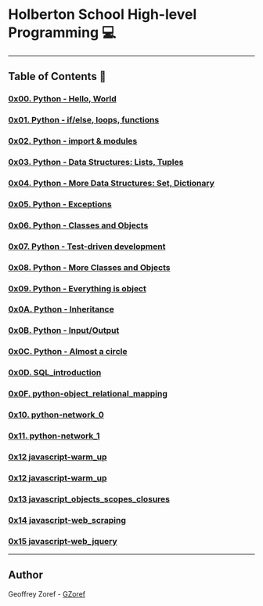 # Holberton School High-level Programming :computer:

---

## Table of Contents :open_file_folder:

### [0x00. Python - Hello, World](./0x00-python-hello_world)

### [0x01. Python - if/else, loops, functions](./0x01-python-if_else_loops_functions)

### [0x02. Python - import & modules](./0x02-python-import_modules)

### [0x03. Python - Data Structures: Lists, Tuples](./0x03-python-data_structures)

### [0x04. Python - More Data Structures: Set, Dictionary](./0x04-python-more_data_structures)

### [0x05. Python - Exceptions](./0x05-python-exceptions)

### [0x06. Python - Classes and Objects](./0x06-python-classes)

### [0x07. Python - Test-driven development](./0x07-python-test_driven_development)

### [0x08. Python - More Classes and Objects](./0x08-python-more_classes)

### [0x09. Python - Everything is object](./0x09-python-everything_is_object)

### [0x0A. Python - Inheritance](./0x0A-python-inheritance)

### [0x0B. Python - Input/Output](./0x0B-python-input_output)

### [0x0C. Python - Almost a circle](./0x0C-python-almost_a_circle)

### [0x0D. SQL_introduction](./0x0D-SQL_introduction)

### [0x0F. python-object_relational_mapping](./0x0F-python-object_relational_mapping)

### [0x10. python-network_0](./0x10-python-network_0)

### [0x11. python-network_1](./0x10-python-network_1)

### [0x12 javascript-warm_up](./0x12-javascript-warm_up)

### [0x12 javascript-warm_up](./0x12-javascript-warm_up)

### [0x13 javascript_objects_scopes_closures](./0x13-javascript_objects_scopes_closures)

### [0x14 javascript-web_scraping](./0x14-javascript-web_scraping)

### [0x15 javascript-web_jquery](./0x15-javascript-web_jquery)

---

## Author
 Geoffrey Zoref - [GZoref](https://github.com/Gzoref)
 